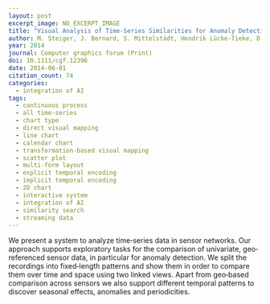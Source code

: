 ```yaml
---
layout: post
excerpt_image: NO_EXCERPT_IMAGE
title: "Visual Analysis of Time‐Series Similarities for Anomaly Detection in Sensor Networks"
author: M. Steiger, J. Bernard, S. Mittelstädt, Hendrik Lücke-Tieke, D. Keim, T. May & J. Kohlhammer
year: 2014
journal: Computer graphics forum (Print)
doi: 10.1111/cgf.12396
date: 2014-06-01
citation_count: 74
categories:
  - integration of AI
tags:
  - continuous process
  - all time-series
  - chart type
  - direct visual mapping
  - line chart
  - calendar chart
  - transformation-based visual mapping
  - scatter plot
  - multi-form layout
  - explicit temporal encoding
  - implicit temporal encoding
  - 2D chart
  - interactive system
  - integration of AI
  - similarity search
  - streaming data
---
```

We present a system to analyze time‐series data in sensor networks. Our approach supports exploratory tasks for the comparison of univariate, geo‐referenced sensor data, in particular for anomaly detection. We split the recordings into fixed‐length patterns and show them in order to compare them over time and space using two linked views. Apart from geo‐based comparison across sensors we also support different temporal patterns to discover seasonal effects, anomalies and periodicities.
